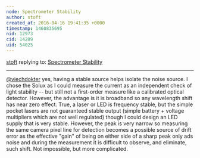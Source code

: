 ```yaml
---
node: Spectrometer Stability
author: stoft
created_at: 2016-04-16 19:41:35 +0000
timestamp: 1460835695
nid: 12973
cid: 14289
uid: 54025
---
```




[stoft](../profile/stoft) replying to: [Spectrometer Stability](../notes/stoft/04-14-2016/spectrometer-stability)

----
[@viechdokter](/profile/viechdokter) yes, having a stable source helps isolate the noise source. I chose the Solux as I could measure the current as an independent check of light stability -- but still not a first-order measure like a calibrated optical detector. However, the advantage is it is broadband so any wavelength shift has near zero effect. True, a laser or LED is frequency stable, but the simple pocket lasers are not guaranteed stable output (simple battery + voltage multipliers which are not well regulated) though I could design an LED supply that is very stable. However, the peak is very narrow so measuring the same camera pixel line for detection becomes a possible source of drift error as the effective "gain" of being on either side of a sharp peak only ads noise and during the measurement it is difficult to observe, and eliminate, such shift. Not impossible, but more complicated.